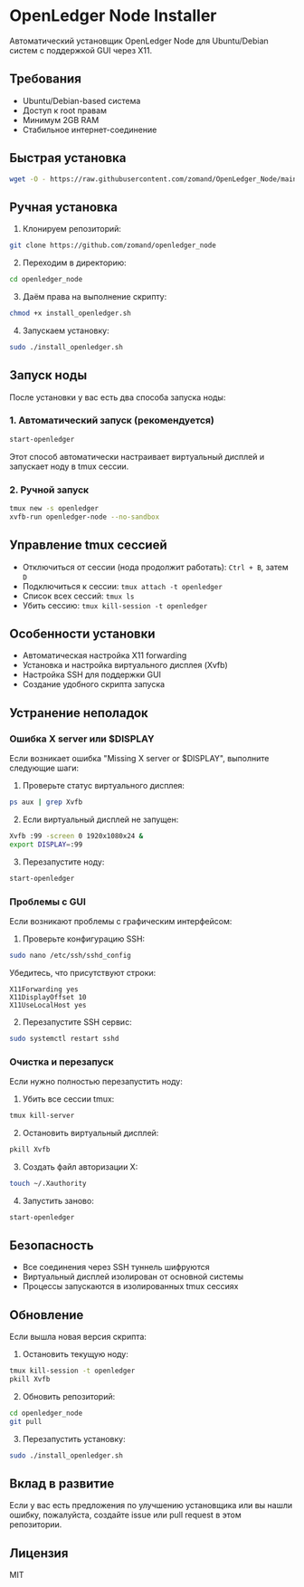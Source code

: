 # OpenLedger Node Installer

Автоматический установщик OpenLedger Node для Ubuntu/Debian систем с поддержкой GUI через X11.

## Требования

- Ubuntu/Debian-based система
- Доступ к root правам
- Минимум 2GB RAM
- Стабильное интернет-соединение

## Быстрая установка

```bash
wget -O - https://raw.githubusercontent.com/zomand/OpenLedger_Node/main/install_openledger.sh | sudo bash
```

## Ручная установка

1. Клонируем репозиторий:
```bash
git clone https://github.com/zomand/openledger_node
```

2. Переходим в директорию:
```bash
cd openledger_node
```

3. Даём права на выполнение скрипту:
```bash
chmod +x install_openledger.sh
```

4. Запускаем установку:
```bash
sudo ./install_openledger.sh
```

## Запуск ноды

После установки у вас есть два способа запуска ноды:

### 1. Автоматический запуск (рекомендуется)
```bash
start-openledger
```
Этот способ автоматически настраивает виртуальный дисплей и запускает ноду в tmux сессии.

### 2. Ручной запуск
```bash
tmux new -s openledger
xvfb-run openledger-node --no-sandbox
```

## Управление tmux сессией

- Отключиться от сессии (нода продолжит работать): `Ctrl + B`, затем `D`
- Подключиться к сессии: `tmux attach -t openledger`
- Список всех сессий: `tmux ls`
- Убить сессию: `tmux kill-session -t openledger`

## Особенности установки

- Автоматическая настройка X11 forwarding
- Установка и настройка виртуального дисплея (Xvfb)
- Настройка SSH для поддержки GUI
- Создание удобного скрипта запуска

## Устранение неполадок

### Ошибка X server или $DISPLAY

Если возникает ошибка "Missing X server or $DISPLAY", выполните следующие шаги:

1. Проверьте статус виртуального дисплея:
```bash
ps aux | grep Xvfb
```

2. Если виртуальный дисплей не запущен:
```bash
Xvfb :99 -screen 0 1920x1080x24 &
export DISPLAY=:99
```

3. Перезапустите ноду:
```bash
start-openledger
```

### Проблемы с GUI

Если возникают проблемы с графическим интерфейсом:

1. Проверьте конфигурацию SSH:
```bash
sudo nano /etc/ssh/sshd_config
```

Убедитесь, что присутствуют строки:
```
X11Forwarding yes
X11DisplayOffset 10
X11UseLocalHost yes
```

2. Перезапустите SSH сервис:
```bash
sudo systemctl restart sshd
```

### Очистка и перезапуск

Если нужно полностью перезапустить ноду:

1. Убить все сессии tmux:
```bash
tmux kill-server
```

2. Остановить виртуальный дисплей:
```bash
pkill Xvfb
```

3. Создать файл авторизации X:
```bash
touch ~/.Xauthority
```

4. Запустить заново:
```bash
start-openledger
```

## Безопасность

- Все соединения через SSH туннель шифруются
- Виртуальный дисплей изолирован от основной системы
- Процессы запускаются в изолированных tmux сессиях

## Обновление

Если вышла новая версия скрипта:

1. Остановить текущую ноду:
```bash
tmux kill-session -t openledger
pkill Xvfb
```

2. Обновить репозиторий:
```bash
cd openledger_node
git pull
```

3. Перезапустить установку:
```bash
sudo ./install_openledger.sh
```

## Вклад в развитие

Если у вас есть предложения по улучшению установщика или вы нашли ошибку, пожалуйста, создайте issue или pull request в этом репозитории.

## Лицензия

MIT

